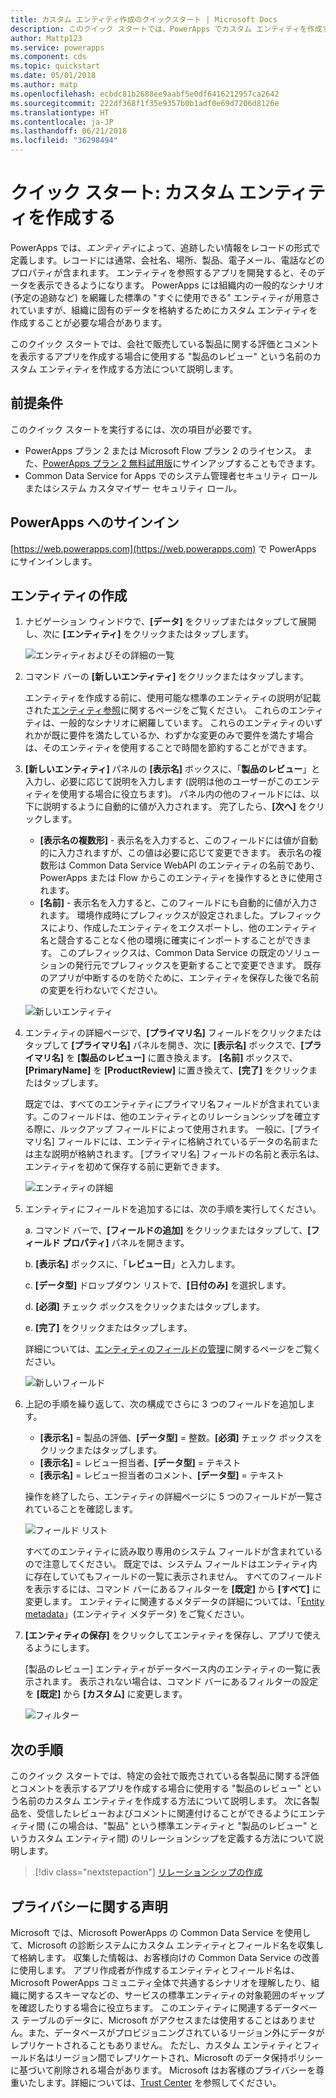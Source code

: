 ```yaml
---
title: カスタム エンティティ作成のクイックスタート | Microsoft Docs
description: このクイック スタートでは、PowerApps でカスタム エンティティを作成する方法について説明します。
author: Mattp123
ms.service: powerapps
ms.component: cds
ms.topic: quickstart
ms.date: 05/01/2018
ms.author: matp
ms.openlocfilehash: ecbdc81b2688ee9aabf5e0df6416212957ca2642
ms.sourcegitcommit: 222df368f1f35e9357b0b1adf0e69d7206d8126e
ms.translationtype: HT
ms.contentlocale: ja-JP
ms.lasthandoff: 06/21/2018
ms.locfileid: "36298494"
---
```

# <a name="quickstart-create-a-custom-entity"></a>クイック スタート: カスタム エンティティを作成する
PowerApps では、*エンティティ*によって、追跡したい情報をレコードの形式で定義します。レコードには通常、会社名、場所、製品、電子メール、電話などのプロパティが含まれます。 エンティティを参照するアプリを開発すると、そのデータを表示できるようになります。 PowerApps には組織内の一般的なシナリオ (予定の追跡など) を網羅した標準の "すぐに使用できる" エンティティが用意されていますが、組織に固有のデータを格納するためにカスタム エンティティを作成することが必要な場合があります。

このクイック スタートでは、会社で販売している製品に関する評価とコメントを表示するアプリを作成する場合に使用する "製品のレビュー" という名前のカスタム エンティティを作成する方法について説明します。

## <a name="prerequisites"></a>前提条件
このクイック スタートを実行するには、次の項目が必要です。
* PowerApps プラン 2 または Microsoft Flow プラン 2 のライセンス。 また、[PowerApps プラン 2 無料試用版](https://web.powerapps.com/signup?redirect=marketing&email=)にサインアップすることもできます。
* Common Data Service for Apps でのシステム管理者セキュリティ ロールまたはシステム カスタマイザー セキュリティ ロール。

## <a name="sign-in-to-powerapps"></a>PowerApps へのサインイン
[https://web.powerapps.com](https://web.powerapps.com) で PowerApps にサインインします。

## <a name="create-an-entity"></a>エンティティの作成
1. ナビゲーション ウィンドウで、**[データ]** をクリップまたはタップして展開し、次に **[エンティティ]** をクリックまたはタップします。

    ![エンティティおよびその詳細の一覧](./media/data-platform-cds-create-entity/entitylist.png "エンティティの一覧")

2. コマンド バーの **[新しいエンティティ]** をクリックまたはタップします。

    エンティティを作成する前に、使用可能な標準のエンティティの説明が記載された[エンティティ参照](../../developer/common-data-service/reference/about-entity-reference.md)に関するページをご覧ください。 これらのエンティティは、一般的なシナリオに網羅しています。 これらのエンティティのいずれかが既に要件を満たしているか、わずかな変更のみで要件を満たす場合は、そのエンティティを使用することで時間を節約することができます。 

3. **[新しいエンティティ]** パネルの **[表示名]** ボックスに、「**製品のレビュー**」と入力し、必要に応じて説明を入力します (説明は他のユーザーがこのエンティティを使用する場合に役立ちます)。 パネル内の他のフィールドには、以下に説明するように自動的に値が入力されます。 完了したら、**[次へ]** をクリックします。

    * **[表示名の複数形]** - 表示名を入力すると、このフィールドには値が自動的に入力されますが、この値は必要に応じて変更できます。 表示名の複数形は Common Data Service WebAPI のエンティティの名前であり、PowerApps または Flow からこのエンティティを操作するときに使用されます。
    * **[名前]** - 表示名を入力すると、このフィールドにも自動的に値が入力されます。 環境作成時にプレフィックスが設定されました。プレフィックスにより、作成したエンティティをエクスポートし、他のエンティティ名と競合することなく他の環境に確実にインポートすることができます。 このプレフィックスは、Common Data Service の既定のソリューションの発行元でプレフィックスを更新することで変更できます。 既存のアプリが中断するのを防ぐために、エンティティを保存した後で名前の変更を行わないでください。
     
    ![新しいエンティティ](./media/data-platform-cds-create-entity/newentitypanel.png "[新しいエンティティ] パネル")

4. エンティティの詳細ページで、**[プライマリ名]** フィールドをクリックまたはタップして **[プライマリ名]** パネルを開き、次に **[表示名]** ボックスで、**[プライマリ名]** を **[製品のレビュー]** に置き換えます。 **[名前]** ボックスで、**[PrimaryName]** を **[ProductReview]** に置き換えて、**[完了]** をクリックまたはタップします。
 
    既定では、すべてのエンティティにプライマリ名フィールドが含まれています。このフィールドは、他のエンティティとのリレーションシップを確立する際に、ルックアップ フィールドによって使用されます。 一般に、[プライマリ名] フィールドには、エンティティに格納されているデータの名前または主な説明が格納されます。 [プライマリ名] フィールドの名前と表示名は、エンティティを初めて保存する前に更新できます。

    ![エンティティの詳細](./media/data-platform-cds-create-entity/newentitydetails.png "新しいエンティティの詳細")

5. エンティティにフィールドを追加するには、次の手順を実行してください。
 
    a. コマンド バーで、**[フィールドの追加]** をクリックまたはタップして、**[フィールド プロパティ]** パネルを開きます。

    b. **[表示名]** ボックスに、「**レビュー日**」と入力します。

    c. **[データ型]** ドロップダウン リストで、**[日付のみ]** を選択します。

    d. **[必須]** チェック ボックスをクリックまたはタップします。
    
    e. **[完了]** をクリックまたはタップします。
     
    詳細については、[エンティティのフィールドの管理](data-platform-manage-fields.md)に関するページをご覧ください。

    ![新しいフィールド](./media/data-platform-cds-create-entity/newfieldpanel-2.png "[新しいフィールド] パネル")

6. 上記の手順を繰り返して、次の構成でさらに 3 つのフィールドを追加します。
    * **[表示名]** = 製品の評価、**[データ型]** = 整数。**[必須]** チェック ボックスをクリックまたはタップします。
    * **[表示名]** = レビュー担当者、**[データ型]** = テキスト
    * **[表示名]** = レビュー担当者のコメント、**[データ型]** = テキスト

    操作を終了したら、エンティティの詳細ページに 5 つのフィールドが一覧されていることを確認します。

    ![フィールド リスト](./media/data-platform-cds-create-entity/addedfields.png "フィールドの一覧")

    すべてのエンティティに読み取り専用のシステム フィールドが含まれているので注意してください。 既定では、システム フィールドはエンティティ内に存在していてもフィールドの一覧に表示されません。 すべてのフィールドを表示するには、コマンド バーにあるフィルターを **[既定]** から **[すべて]** に変更します。 エンティティに関連するメタデータの詳細については、「[Entity metadata](../../developer/common-data-service/entity-metadata.md)」(エンティティ メタデータ) をご覧ください。

7. **[エンティティの保存]** をクリックしてエンティティを保存し、アプリで使えるようにします。

    [製品のレビュー] エンティティがデータベース内のエンティティの一覧に表示されます。 表示されない場合は、コマンド バーにあるフィルターの設定を **[既定]** から **[カスタム]** に変更します。

    ![フィルター](./media/data-platform-cds-create-entity/filter.png "フィルターの選択")

## <a name="next-steps"></a>次の手順
このクイック スタートでは、特定の会社で販売されている各製品に関する評価とコメントを表示するアプリを作成する場合に使用する "製品のレビュー" という名前のカスタム エンティティを作成する方法について説明します。 次に各製品を、受信したレビューおよびコメントに関連付けることができるようにエンティティ間 (この場合は、"製品" という標準エンティティと "製品のレビュー" というカスタム エンティティ間) のリレーションシップを定義する方法について説明します。

> [!div class="nextstepaction"]
> [リレーションシップの作成](data-platform-entity-lookup.md)

## <a name="privacy-notice"></a>プライバシーに関する声明
Microsoft では、Microsoft PowerApps の Common Data Service を使用して、Microsoft の診断システムにカスタム エンティティとフィールド名を収集して格納します。 収集した情報は、お客様向けの Common Data Service の改善に使用します。 アプリ作成者が作成するエンティティとフィールド名は、Microsoft PowerApps コミュニティ全体で共通するシナリオを理解したり、組織に関するスキーマなどの、サービスの標準エンティティの対象範囲のギャップを確認したりする場合に役立ちます。 このエンティティに関連するデータベース テーブルのデータに、Microsoft がアクセスまたは使用することはありません。また、データベースがプロビジョニングされているリージョン外にデータがレプリケートされることもありません。 ただし、カスタム エンティティとフィールド名はリージョン間でレプリケートされ、Microsoft のデータ保持ポリシーに基づいて削除される場合があります。 Microsoft はお客様のプライバシーを尊重いたします。詳細については、[Trust Center](https://www.microsoft.com/trustcenter/Privacy/default.aspx) を参照してください。
